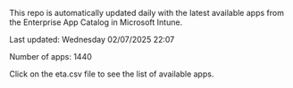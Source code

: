 This repo is automatically updated daily with the latest available apps from the Enterprise App Catalog in Microsoft Intune.

Last updated: Wednesday 02/07/2025 22:07

Number of apps: 1440

Click on the eta.csv file to see the list of available apps.
